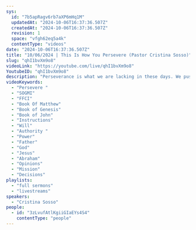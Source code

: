 ```yaml
---
sys:
  id: "7b5apRagv6rb7aXP6mHq1M"
  updatedAt: "2024-10-06T16:37:36.507Z"
  createdAt: "2024-10-06T16:37:36.507Z"
  revision: 1
  space: "vfgh62eq5a4k"
  contentType: "videos"
date: "2024-10-06T16:37:36.507Z"
title: "10/06/2024 | This Is How You Persevere (Pastor Cristina Sosso)"
slug: "qhI1bvXm9o8"
videoLink: "https://youtube.com/live/qhI1bvXm9o8"
YoutubeID: "qhI1bvXm9o8"
description: "Perseverance is what we are lacking in these days. We push through until we have an obstacle in our tracks that we are not willing to hurdle. We chase only the words of the prophet to pump up ourselves. Are we willing to take the instructions given to us and run the race to the finish? Our Father will not be made to wait for us to get around to His Will. There is nothing we can do without our Father, we've been given all the authority and power over the earth, He has given us all that we need to change this world for God's Kingdom, so why aren't we doing that? We are allowing others opinions to alter our instructions. We allow our own wills get in the way of our true mission. Stop trying to replicate things you have read in the bible, did the Father tell you to do that or did you do that on your own? Our Father has so many blessings in store for us once we obey Him. Make it a point to come to Him for every decision you make, start from the moment you open your eyes, until the moment you shut them every night. time is slipping by but it is not too late to obey our Lord. This sermon was released at Freedom Fellowship Church International on October 06, 2024 by Pastor Cristina Sosso \n"
videoKeywords:
  - "Persevere "
  - "SOGMI"
  - "FFCI"
  - "Book Of Matthew"
  - "Book of Genesis"
  - "Book of John"
  - "Instructions"
  - "Will"
  - "Authority "
  - "Power"
  - "Father"
  - "God"
  - "Jesus"
  - "Abraham"
  - "Opinions"
  - "Mission"
  - "Decisions"
playlists:
  - "full sermons"
  - "livestreams"
speakers:
  - "Cristina Sosso"
people:
  - id: "3zLvufAtlKgiiGIaEYs4S4"
    contentType: "people"
---
```

